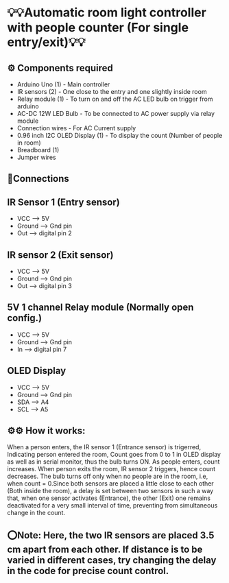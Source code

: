 # 💡💡Automatic room light controller with people counter (For single entry/exit)💡💡
## ⚙️ Components required
*  Arduino Uno (1) - Main controller
*  IR sensors (2) - One close to the entry and one slightly inside room
*  Relay module (1) - To turn on and off the AC LED bulb on trigger from arduino
*  AC-DC 12W LED Bulb - To be connected to AC power supply via relay module
*  Connection wires - For AC Current supply
*  0.96 inch I2C OLED Display (1) - To display the count (Number of people in room) 
*  Breadboard (1)
*  Jumper wires 

## 🔗Connections
## IR Sensor 1 (Entry sensor)
* VCC --> 5V 
* Ground --> Gnd pin
* Out --> digital pin 2
## IR sensor 2 (Exit sensor)
* VCC --> 5V
* Ground --> Gnd pin
* Out --> digital pin 3
## 5V 1 channel Relay module (Normally open config.)
* VCC --> 5V
* Ground --> Gnd pin
* In --> digital pin 7
## OLED Display 
* VCC --> 5V
* Ground --> Gnd pin
* SDA --> A4
* SCL --> A5
       
## ⚙️⚙️ How it works:
When a person enters, the IR sensor 1 (Entrance sensor) is trigerred, Indicating person entered the room, Count goes from 0 to 1 in OLED display as well as in serial monitor, thus the
bulb turns ON. As people enters, count increases. When person exits the room, IR sensor 2 triggers, hence count decreases. The bulb turns off only when no people are in the room, i.e, when
count = 0.Since both sensors are placed a little close to each other (Both inside the room), a delay is set between two sensors in such a way that, when one sensor activates (Entrance),
the other (Exit) one remains deactivated for a very small interval of time, preventing from simultaneous change in the count.
       
## ⭕Note: Here, the two IR sensors are placed 3.5 cm apart from each other. If distance is to be varied in different cases, try changing the delay in the code for precise count control.
       


       
       
       


